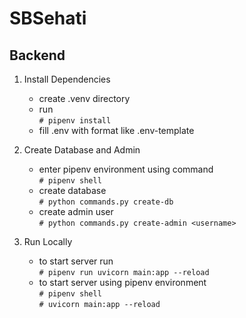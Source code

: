 # SBSehati

## Backend

1. Install Dependencies
    - create .venv directory
    - run
    <br/>`# pipenv install`
    - fill .env with format like .env-template

2. Create Database and Admin
    - enter pipenv environment using command
    <br/>`# pipenv shell`
    - create database
    <br/>`# python commands.py create-db`
    - create admin user
    <br/>`# python commands.py create-admin <username>`

3. Run Locally
    - to start server run
    <br/>`# pipenv run uvicorn main:app --reload`
    - to start server using pipenv environment
    <br/>`# pipenv shell`
    <br/>`# uvicorn main:app --reload`
